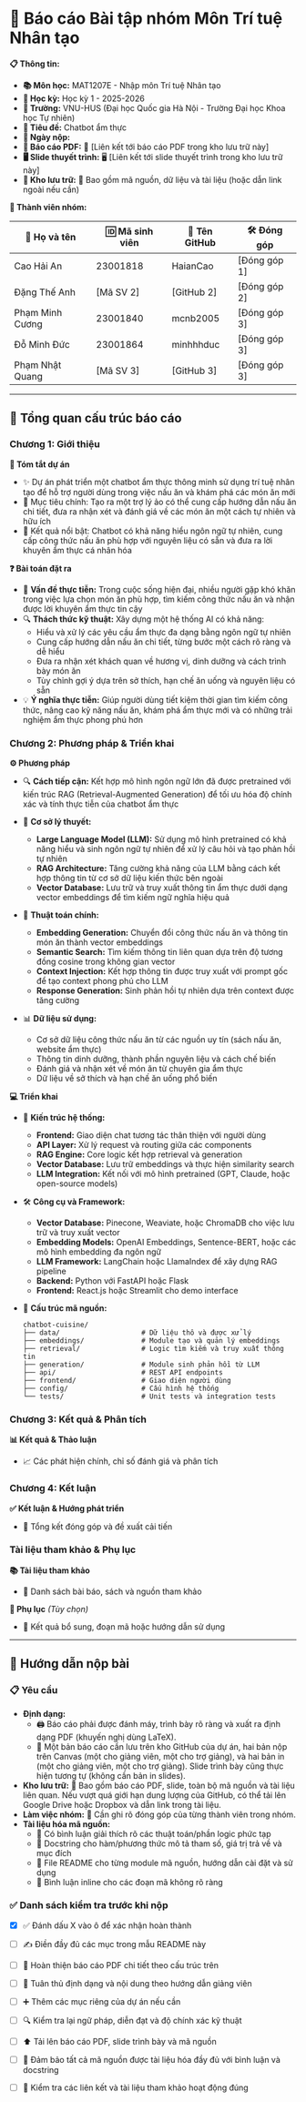 # 🤖 Báo cáo Bài tập nhóm Môn Trí tuệ Nhân tạo

**📋 Thông tin:**

- **📚 Môn học:** MAT1207E - Nhập môn Trí tuệ Nhân tạo
- **📅 Học kỳ:** Học kỳ 1 - 2025-2026
- **🏫 Trường:** VNU-HUS (Đại học Quốc gia Hà Nội - Trường Đại học Khoa học Tự nhiên)
- **📝 Tiêu đề:** Chatbot ẩm thực
- **📅 Ngày nộp:** 
- **📄 Báo cáo PDF:** 📄 [Liên kết tới báo cáo PDF trong kho lưu trữ này]
- **🖥️ Slide thuyết trình:** 🖥️ [Liên kết tới slide thuyết trình trong kho lưu trữ này]
- **📂 Kho lưu trữ:** 📁 Bao gồm mã nguồn, dữ liệu và tài liệu (hoặc dẫn link ngoài nếu cần)

**👥 Thành viên nhóm:**

| 👤 Họ và tên    | 🆔 Mã sinh viên | 🐙 Tên GitHub | 🛠️ Đóng góp  |
| --------------- | --------------- | ------------- | ------------ |
| Cao Hải An      | 23001818        | HaianCao      | [Đóng góp 1] |
| Đặng Thế Anh    | [Mã SV 2]       | [GitHub 2]    | [Đóng góp 2] |
| Phạm Minh Cương | 23001840        | mcnb2005      | [Đóng góp 3] |
| Đỗ Minh Đức     | 23001864        | minhhhduc     | [Đóng góp 3] |
| Phạm Nhật Quang | [Mã SV 3]       | [GitHub 3]    | [Đóng góp 3] |

---

## 📑 Tổng quan cấu trúc báo cáo

### Chương 1: Giới thiệu

**📝 Tóm tắt dự án**

- ✨ Dự án phát triển một chatbot ẩm thực thông minh sử dụng trí tuệ nhân tạo để hỗ trợ người dùng trong việc nấu ăn và khám phá các món ăn mới
- 🎯 Mục tiêu chính: Tạo ra một trợ lý ảo có thể cung cấp hướng dẫn nấu ăn chi tiết, đưa ra nhận xét và đánh giá về các món ăn một cách tự nhiên và hữu ích
- 🌟 Kết quả nổi bật: Chatbot có khả năng hiểu ngôn ngữ tự nhiên, cung cấp công thức nấu ăn phù hợp với nguyên liệu có sẵn và đưa ra lời khuyên ẩm thực cá nhân hóa

**❓ Bài toán đặt ra**

- 📌 **Vấn đề thực tiễn:** Trong cuộc sống hiện đại, nhiều người gặp khó khăn trong việc lựa chọn món ăn phù hợp, tìm kiếm công thức nấu ăn và nhận được lời khuyên ẩm thực tin cậy
- 🔍 **Thách thức kỹ thuật:** Xây dựng một hệ thống AI có khả năng:
  - Hiểu và xử lý các yêu cầu ẩm thực đa dạng bằng ngôn ngữ tự nhiên
  - Cung cấp hướng dẫn nấu ăn chi tiết, từng bước một cách rõ ràng và dễ hiểu
  - Đưa ra nhận xét khách quan về hương vị, dinh dưỡng và cách trình bày món ăn
  - Tùy chỉnh gợi ý dựa trên sở thích, hạn chế ăn uống và nguyên liệu có sẵn
- 💡 **Ý nghĩa thực tiễn:** Giúp người dùng tiết kiệm thời gian tìm kiếm công thức, nâng cao kỹ năng nấu ăn, khám phá ẩm thực mới và có những trải nghiệm ẩm thực phong phú hơn

### Chương 2: Phương pháp & Triển khai

**⚙️ Phương pháp**

- 🔍 **Cách tiếp cận:** Kết hợp mô hình ngôn ngữ lớn đã được pretrained với kiến trúc RAG (Retrieval-Augmented Generation) để tối ưu hóa độ chính xác và tính thực tiễn của chatbot ẩm thực

- 🧠 **Cơ sở lý thuyết:**

  - **Large Language Model (LLM):** Sử dụng mô hình pretrained có khả năng hiểu và sinh ngôn ngữ tự nhiên để xử lý câu hỏi và tạo phản hồi tự nhiên
  - **RAG Architecture:** Tăng cường khả năng của LLM bằng cách kết hợp thông tin từ cơ sở dữ liệu kiến thức bên ngoài
  - **Vector Database:** Lưu trữ và truy xuất thông tin ẩm thực dưới dạng vector embeddings để tìm kiếm ngữ nghĩa hiệu quả

- 🔧 **Thuật toán chính:**

  - **Embedding Generation:** Chuyển đổi công thức nấu ăn và thông tin món ăn thành vector embeddings
  - **Semantic Search:** Tìm kiếm thông tin liên quan dựa trên độ tương đồng cosine trong không gian vector
  - **Context Injection:** Kết hợp thông tin được truy xuất với prompt gốc để tạo context phong phú cho LLM
  - **Response Generation:** Sinh phản hồi tự nhiên dựa trên context được tăng cường

- 📊 **Dữ liệu sử dụng:**
  - Cơ sở dữ liệu công thức nấu ăn từ các nguồn uy tín (sách nấu ăn, website ẩm thực)
  - Thông tin dinh dưỡng, thành phần nguyên liệu và cách chế biến
  - Đánh giá và nhận xét về món ăn từ chuyên gia ẩm thực
  - Dữ liệu về sở thích và hạn chế ăn uống phổ biến

**💻 Triển khai**

- 🧩 **Kiến trúc hệ thống:**

  - **Frontend:** Giao diện chat tương tác thân thiện với người dùng
  - **API Layer:** Xử lý request và routing giữa các components
  - **RAG Engine:** Core logic kết hợp retrieval và generation
  - **Vector Database:** Lưu trữ embeddings và thực hiện similarity search
  - **LLM Integration:** Kết nối với mô hình pretrained (GPT, Claude, hoặc open-source models)

- 🛠️ **Công cụ và Framework:**

  - **Vector Database:** Pinecone, Weaviate, hoặc ChromaDB cho việc lưu trữ và truy xuất vector
  - **Embedding Models:** OpenAI Embeddings, Sentence-BERT, hoặc các mô hình embedding đa ngôn ngữ
  - **LLM Framework:** LangChain hoặc LlamaIndex để xây dựng RAG pipeline
  - **Backend:** Python với FastAPI hoặc Flask
  - **Frontend:** React.js hoặc Streamlit cho demo interface

- 📁 **Cấu trúc mã nguồn:**
  ```
  chatbot-cuisine/
  ├── data/                    # Dữ liệu thô và được xử lý
  ├── embeddings/              # Module tạo và quản lý embeddings
  ├── retrieval/               # Logic tìm kiếm và truy xuất thông tin
  ├── generation/              # Module sinh phản hồi từ LLM
  ├── api/                     # REST API endpoints
  ├── frontend/                # Giao diện người dùng
  ├── config/                  # Cấu hình hệ thống
  └── tests/                   # Unit tests và integration tests
  ```

### Chương 3: Kết quả & Phân tích

**📊 Kết quả & Thảo luận**

- 📈 Các phát hiện chính, chỉ số đánh giá và phân tích

### Chương 4: Kết luận

**✅ Kết luận & Hướng phát triển**

- 🔭 Tổng kết đóng góp và đề xuất cải tiến

### Tài liệu tham khảo & Phụ lục

**📚 Tài liệu tham khảo**

- 🔗 Danh sách bài báo, sách và nguồn tham khảo

**📎 Phụ lục** _(Tùy chọn)_

- 📎 Kết quả bổ sung, đoạn mã hoặc hướng dẫn sử dụng

---

## 📝 Hướng dẫn nộp bài

### 📋 Yêu cầu

- **Định dạng:**
  - 🖨️ Báo cáo phải được đánh máy, trình bày rõ ràng và xuất ra định dạng PDF (khuyến nghị dùng LaTeX).
  - 🔁 Một bản báo cáo cần lưu trên kho GitHub của dự án, hai bản nộp trên Canvas (một cho giảng viên, một cho trợ giảng), và hai bản in (một cho giảng viên, một cho trợ giảng). Slide trình bày cũng thực hiện tương tự (không cần bản in slides).
- **Kho lưu trữ:** 📂 Bao gồm báo cáo PDF, slide, toàn bộ mã nguồn và tài liệu liên quan. Nếu vượt quá giới hạn dung lượng của GitHub, có thể tải lên Google Drive hoặc Dropbox và dẫn link trong tài liệu.
- **Làm việc nhóm:** 🤝 Cần ghi rõ đóng góp của từng thành viên trong nhóm.
- **Tài liệu hóa mã nguồn:**
  - 🧾 Có bình luận giải thích rõ các thuật toán/phần logic phức tạp
  - 🧪 Docstring cho hàm/phương thức mô tả tham số, giá trị trả về và mục đích
  - 📘 File README cho từng module mã nguồn, hướng dẫn cài đặt và sử dụng
  - 📝 Bình luận inline cho các đoạn mã không rõ ràng

### ✅ Danh sách kiểm tra trước khi nộp

- [x] ✅ Đánh dấu X vào ô để xác nhận hoàn thành
- [ ] ✍️ Điền đầy đủ các mục trong mẫu README này
- [ ] 📄 Hoàn thiện báo cáo PDF chi tiết theo cấu trúc trên
- [ ] 🎨 Tuân thủ định dạng và nội dung theo hướng dẫn giảng viên
- [ ] ➕ Thêm các mục riêng của dự án nếu cần
- [ ] 🔍 Kiểm tra lại ngữ pháp, diễn đạt và độ chính xác kỹ thuật
- [ ] ⬆️ Tải lên báo cáo PDF, slide trình bày và mã nguồn
- [ ] 🧩 Đảm bảo tất cả mã nguồn được tài liệu hóa đầy đủ với bình luận và docstring
- [ ] 🔗 Kiểm tra các liên kết và tài liệu tham khảo hoạt động đúng



